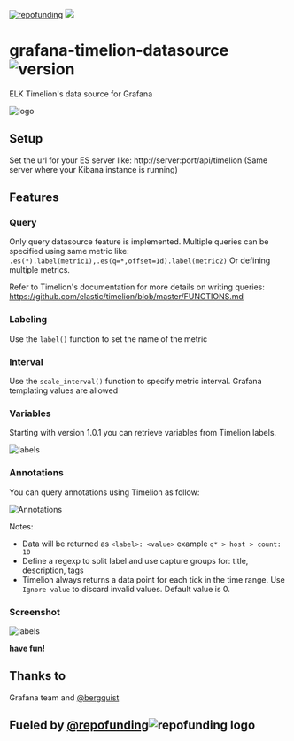 [![repofunding](https://img.shields.io/badge/powered%20by-repofunding-green.svg)](https://github.com/gbrian/repofunding) [![](https://img.shields.io/badge/support-5€-lightgray.svg)](https://www.paypal.me/repofunding/5)

# grafana-timelion-datasource ![version](https://img.shields.io/badge/version-1.0.1-blue.svg)

ELK Timelion's data source for Grafana

![logo](https://raw.githubusercontent.com/gbrian/grafana-timelion-datasource/master/doc/logo.PNG)

## Setup

Set the url for your ES server like: http://server:port/api/timelion (Same server where your Kibana instance is running)

## Features

### Query

Only query datasource feature is implemented.
Multiple queries can be specified using same metric like: `.es(*).label(metric1),.es(q=*,offset=1d).label(metric2)`
Or defining multiple metrics.

Refer to Timelion's documentation for more details on writing queries: https://github.com/elastic/timelion/blob/master/FUNCTIONS.md

### Labeling

Use the `label()` function to set the name of the metric

### Interval

Use the `scale_interval()` function to specify metric interval. Grafana templating values are allowed

### Variables

Starting with version 1.0.1 you can retrieve variables from Timelion labels.

![labels](https://raw.githubusercontent.com/gbrian/grafana-timelion-datasource/master/doc/variables_1.PNG)

### Annotations

You can query annotations using Timelion as follow:

![Annotations](https://raw.githubusercontent.com/gbrian/grafana-timelion-datasource/master/src/img/annotations.png)

Notes:

- Data will be returned as `<label>: <value>` example `q* > host > count: 10`
- Define a regexp to split label and use capture groups for: title, description, tags
- Timelion always returns a data point for each tick in the time range. Use `Ignore value` to discard invalid values. Default value is 0.

### Screenshot

![labels](https://raw.githubusercontent.com/gbrian/grafana-timelion-datasource/master/doc/preview_ver1.png)

**have fun!**

## Thanks to

Grafana team and [@bergquist](https://github.com/bergquist)

## **Fueled by [@repofunding](https://github.com/gbrian/repofunding)![repofunding logo](https://raw.githubusercontent.com/gbrian/grafana-timelion-datasource/master/doc/repofunding_logo.png)**
